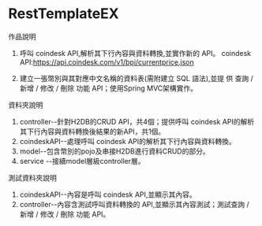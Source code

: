 # RestTemplateEX



作品說明
1. 呼叫 coindesk API,解析其下行內容與資料轉換,並實作新的 API。
coindesk API:https://api.coindesk.com/v1/bpi/currentprice.json



2. 建立一張幣別與其對應中文名稱的資料表(需附建立 SQL 語法),並提
供 查詢 / 新增 / 修改 / 刪除 功能 API；使用Spring MVC架構實作。




資料夾說明
1. controller--針對H2DB的CRUD API，共4個；提供呼叫 coindesk API的解析其下行內容與資料轉換後結果的新API，共1個。
2. coindeskAPI--處理呼叫 coindesk API的解析其下行內容與資料轉換。
3. model--包含幣別的pojo及串接H2DB進行資料CRUD的部分。
4. service --接續model層級controller層。




測試資料夾說明
1. coindeskAPI--內容是呼叫 coindesk API,並顯示其內容。
2. controller--內容含測試呼叫資料轉換的 API,並顯示其內容測試；測試查詢 / 新增 / 修改 / 刪除 功能 API。
